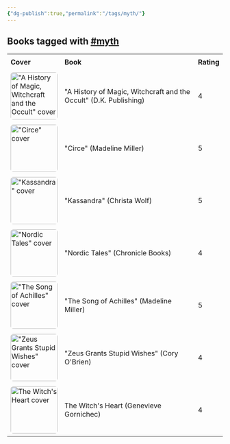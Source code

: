 ```yaml
---
{"dg-publish":true,"permalink":"/tags/myth/"}
---
```



<h2><span>Books tagged with <a href="#myth" class="tag" target="_blank" rel="noopener nofollow">#myth</a></span></h2><table style="border-collapse: collapse; width: 100%; font-family: inherit;"><tbody><tr><th style="text-align: left; padding: 8px; border-bottom: 2px solid var(--text-accent); background-color: var(--background-secondary);">Cover</th><th style="text-align: left; padding: 8px; border-bottom: 2px solid var(--text-accent); background-color: var(--background-secondary);">Book</th><th style="text-align: left; padding: 8px; border-bottom: 2px solid var(--text-accent); background-color: var(--background-secondary);">Rating</th></tr><tr style="background-color: var(--background-primary); transition: background-color 0.2s;"><td style="padding: 6px 8px;"><a href="obsidian://open?vault=Obsidian%20Vault&amp;file=books%2FDK%20-%20A%20History%20of%20Magic%20Witchcraft%20and%20the%20Occult.md"><img src="http://books.google.com/books/content?id=PSnkDwAAQBAJ&amp;printsec=frontcover&amp;img=1&amp;zoom=1&amp;edge=curl&amp;source=gbs_api" alt="&quot;A History of Magic, Witchcraft and the Occult&quot; cover" width="110" style="border-radius: 6px;"></a></td><td style="padding: 6px 8px;"><a href="obsidian://open?vault=Obsidian%20Vault&amp;file=books%2FDK%20-%20A%20History%20of%20Magic%20Witchcraft%20and%20the%20Occult.md" style="text-decoration: none; color: var(--text-normal);">"A History of Magic, Witchcraft and the Occult" (D.K. Publishing)</a></td><td style="padding: 6px 8px;">4</td></tr><tr style="background-color: var(--background-modifier-hover); transition: background-color 0.2s;"><td style="padding: 6px 8px;"><a href="obsidian://open?vault=Obsidian%20Vault&amp;file=books%2FMadeline%20Miller%20-%20Circe.md"><img src="http://books.google.com/books/content?id=GUMIEAAAQBAJ&amp;printsec=frontcover&amp;img=1&amp;zoom=1&amp;edge=curl&amp;source=gbs_api" alt="&quot;Circe&quot; cover" width="110" style="border-radius: 6px;"></a></td><td style="padding: 6px 8px;"><a href="obsidian://open?vault=Obsidian%20Vault&amp;file=books%2FMadeline%20Miller%20-%20Circe.md" style="text-decoration: none; color: var(--text-normal);">"Circe" (Madeline Miller)</a></td><td style="padding: 6px 8px;">5</td></tr><tr style="background-color: var(--background-primary); transition: background-color 0.2s;"><td style="padding: 6px 8px;"><a href="obsidian://open?vault=Obsidian%20Vault&amp;file=books%2FChrista%20Wolf%20-%20Kassandra.md"><img src="http://books.google.com/books/content?id=X-U7CgAAQBAJ&amp;printsec=frontcover&amp;img=1&amp;zoom=1&amp;edge=curl&amp;source=gbs_api" alt="&quot;Kassandra&quot; cover" width="110" style="border-radius: 6px;"></a></td><td style="padding: 6px 8px;"><a href="obsidian://open?vault=Obsidian%20Vault&amp;file=books%2FChrista%20Wolf%20-%20Kassandra.md" style="text-decoration: none; color: var(--text-normal);">"Kassandra" (Christa Wolf)</a></td><td style="padding: 6px 8px;">5</td></tr><tr style="background-color: var(--background-modifier-hover); transition: background-color 0.2s;"><td style="padding: 6px 8px;"><a href="obsidian://open?vault=Obsidian%20Vault&amp;file=books%2FChronicle%20Books%20-%20Nordic%20Tales.md"><img src="http://books.google.com/books/content?id=au-aDwAAQBAJ&amp;printsec=frontcover&amp;img=1&amp;zoom=1&amp;edge=curl&amp;source=gbs_api" alt="&quot;Nordic Tales&quot; cover" width="110" style="border-radius: 6px;"></a></td><td style="padding: 6px 8px;"><a href="obsidian://open?vault=Obsidian%20Vault&amp;file=books%2FChronicle%20Books%20-%20Nordic%20Tales.md" style="text-decoration: none; color: var(--text-normal);">"Nordic Tales" (Chronicle Books)</a></td><td style="padding: 6px 8px;">4</td></tr><tr style="background-color: var(--background-primary); transition: background-color 0.2s;"><td style="padding: 6px 8px;"><a href="obsidian://open?vault=Obsidian%20Vault&amp;file=books%2FMadeline%20Miller%20-%20The%20Song%20of%20Achilles.md"><img src="http://books.google.com/books/content?id=jxvj0AEACAAJ&amp;printsec=frontcover&amp;img=1&amp;zoom=1&amp;source=gbs_api" alt="&quot;The Song of Achilles&quot; cover" width="110" style="border-radius: 6px;"></a></td><td style="padding: 6px 8px;"><a href="obsidian://open?vault=Obsidian%20Vault&amp;file=books%2FMadeline%20Miller%20-%20The%20Song%20of%20Achilles.md" style="text-decoration: none; color: var(--text-normal);">"The Song of Achilles" (Madeline Miller)</a></td><td style="padding: 6px 8px;">5</td></tr><tr style="background-color: var(--background-modifier-hover); transition: background-color 0.2s;"><td style="padding: 6px 8px;"><a href="obsidian://open?vault=Obsidian%20Vault&amp;file=books%2FCory%20O'Brien%20-%20Zeus%20Grants%20Stupid%20Wishes.md"><img src="http://books.google.com/books/content?id=HwJgTfTen6kC&amp;printsec=frontcover&amp;img=1&amp;zoom=1&amp;edge=curl&amp;source=gbs_api" alt="&quot;Zeus Grants Stupid Wishes&quot; cover" width="110" style="border-radius: 6px;"></a></td><td style="padding: 6px 8px;"><a href="obsidian://open?vault=Obsidian%20Vault&amp;file=books%2FCory%20O'Brien%20-%20Zeus%20Grants%20Stupid%20Wishes.md" style="text-decoration: none; color: var(--text-normal);">"Zeus Grants Stupid Wishes" (Cory O'Brien)</a></td><td style="padding: 6px 8px;">4</td></tr><tr style="background-color: var(--background-primary); transition: background-color 0.2s;"><td style="padding: 6px 8px;"><a href="obsidian://open?vault=Obsidian%20Vault&amp;file=books%2FGenevieve%20Gornichec%20-%20The%20Witch's%20Heart.md"><img src="http://books.google.com/books/content?id=tm8QEAAAQBAJ&amp;printsec=frontcover&amp;img=1&amp;zoom=1&amp;edge=curl&amp;source=gbs_api" alt="The Witch's Heart cover" width="110" style="border-radius: 6px;"></a></td><td style="padding: 6px 8px;"><a href="obsidian://open?vault=Obsidian%20Vault&amp;file=books%2FGenevieve%20Gornichec%20-%20The%20Witch's%20Heart.md" style="text-decoration: none; color: var(--text-normal);">The Witch's Heart (Genevieve Gornichec)</a></td><td style="padding: 6px 8px;">4</td></tr></tbody></table>

